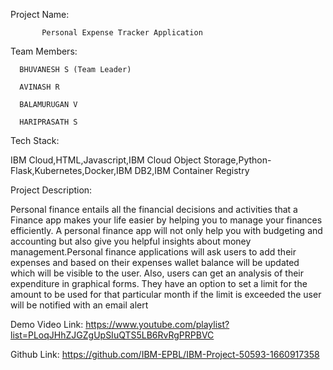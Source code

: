 Project Name:

           Personal Expense Tracker Application

Team Members:

      BHUVANESH S (Team Leader)
      
      AVINASH R
      
      BALAMURUGAN V
      
      HARIPRASATH S

Tech Stack:

IBM Cloud,HTML,Javascript,IBM Cloud Object Storage,Python-Flask,Kubernetes,Docker,IBM DB2,IBM Container Registry

Project Description:

Personal finance entails all the financial decisions and activities that a Finance app makes your life easier by helping you to manage your finances efficiently. A personal finance app will not only help you with budgeting and accounting but also give you helpful insights about money management.Personal finance applications will ask users to add their expenses and based on their expenses wallet balance will be updated which will be visible to the user. Also, users can get an analysis of their expenditure in graphical forms. They have an option to set a limit for the amount to be used for that particular month if the limit is exceeded the user will be notified with an email alert

Demo Video Link:
           https://www.youtube.com/playlist?list=PLoqJHhZJGZgUpSIuQTS5LB6RvRgPRPBVC
           
Github Link:
           https://github.com/IBM-EPBL/IBM-Project-50593-1660917358
